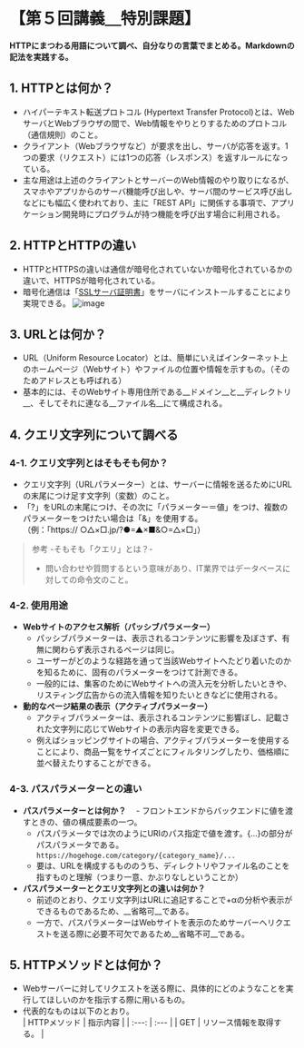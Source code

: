 # 【第５回講義＿特別課題】
__HTTPにまつわる用語について調べ、自分なりの言葉でまとめる。Markdownの記法を実践する。__
## 1. HTTPとは何か？
- ハイパーテキスト転送プロトコル (Hypertext Transfer Protocol)とは、WebサーバとWebブラウザの間で、Web情報をやりとりするためのプロトコル（通信規則）のこと。
- クライアント（Webブラウザなど）が要求を出し、サーバが応答を返す。1つの要求（リクエスト）には1つの応答（レスポンス）を返すルールになっている。
- 主な用途は上述のクライアントとサーバーのWeb情報のやり取りになるが、スマホやアプリからのサーバ機能呼び出しや、サーバ間のサービス呼び出しなどにも幅広く使われており、主に「REST API」に関係する事項で、アプリケーション開発時にプログラムが持つ機能を呼び出す場合に利用される。
## 2. HTTPとHTTPの違い
- HTTPとHTTPSの違いは通信が暗号化されていないか暗号化されているかの違いで、HTTPSが暗号化されている。
- 暗号化通信は「[SSLサーバ証明書](https://www.itmanage.co.jp/security/ssl/)」をサーバにインストールすることにより実現できる。
![image](https://github.com/setagaya1/lecture5-special/assets/136170263/d5a4f50f-b5d5-40f4-880b-58de4ce8ecfd)

## 3. URLとは何か？
- URL（Uniform Resource Locator）とは、簡単にいえばインターネット上のホームページ（Webサイト）やファイルの位置や情報を示すもの。（そのためアドレスとも呼ばれる）
- 基本的には、そのWebサイト専用住所である__ドメイン__と__ディレクトリ__、そしてそれに連なる__ファイル名__にて構成される。

## 4. クエリ文字列について調べる
### 4-1. クエリ文字列とはそもそも何か？
- クエリ文字列（URLパラメーター）とは、サーバーに情報を送るためにURLの末尾につけ足す文字列（変数）のこと。
- 「?」をURLの末尾につけ、その次に「パラメーター＝値」をつけ、複数のパラメーターをつけたい場合は「&」を使用する。  
（例：「https:// ○△×□.jp/?●=▲×■&○=△×□」）
>  参考 -そもそも「クエリ」とは？-
> - 問い合わせや質問するという意味があり、IT業界ではデータベースに対しての命令文のこと。
### 4-2. 使用用途
- __Webサイトのアクセス解析（パッシブパラメーター）__
  - パッシブパラメーターは、表示されるコンテンツに影響を及ぼさず、有無に関わらず表示されるページは同じ。
  - ユーザーがどのような経路を通って当該Webサイトへたどり着いたのかを知るために、固有のパラメーターをつけて計測できる。
  - 一般的には、集客のためにWebサイトへの流入元を分析したいときや、リスティング広告からの流入情報を知りたいときなどに使用される。
- __動的なページ結果の表示（アクティブパラメーター）__
  - アクティブパラメーターは、表示されるコンテンツに影響ぼし、記載された文字列に応じてWebサイトの表示内容を変更できる。
  - 例えばショッピングサイトの場合、アクティブパラメーターを使用することにより、商品一覧をサイズごとにフィルタリングしたり、価格順に並べ替えたりすることができる。
### 4-3. パスパラメーターとの違い
- __パスパラメーターとは何か？__
　- フロントエンドからバックエンドに値を渡すときの、値の構成要素の一つ。
  - パスパラメータでは次のようにURIのパス指定で値を渡す。{...}の部分がパスパラメータである。  
`https://hogehoge.com/category/{category_name}/...`
  - 要は、URLを構成するもののうち、ディレクトリやファイル名のことを指すものと理解（つまり一意、かぶりなしということか）
- __パスパラメーターとクエリ文字列との違いは何か？__
  - 前述のとおり、クエリ文字列はURLに追記することで+αの分析や表示ができるものであるため、__省略可__である。
  - 一方で、パスパラメーターはWebサイトを表示のためサーバーへリクエストを送る際に必要不可欠であるため__省略不可__である。
## 5. HTTPメソッドとは何か？
- Webサーバーに対してリクエストを送る際に、具体的にどのようなことを実行してほしいのかを指示する際に用いるもの。
- 代表的なものは以下のとおり。  
| HTTPメソッド | 指示内容 |
| :---: | :--- |
| GET | リソース情報を取得する。 |


